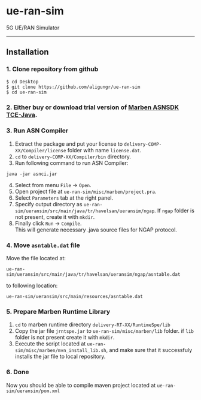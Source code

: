 # ue-ran-sim
5G UE/RAN Simulator 

---

## Installation

### 1. Clone repository from github

```
$ cd Desktop
$ git clone https://github.com/aligungr/ue-ran-sim
$ cd ue-ran-sim
```

### 2. Either buy or download trial version of [Marben ASNSDK TCE-Java](https://www.marben-products.com/freetrial-download-asnsdk/?project=asnsdk).

### 3. Run ASN Compiler
1. Extract the package and put your license to `delivery-COMP-XX/Compiler/license` folder with name `license.dat`.
2. `cd` to `delivery-COMP-XX/Compiler/bin` directory.
3. Run following command to run ASN Compiler:
```
java -jar asnci.jar
```
4. Select from menu `File` -> `Open`.
5. Open project file at `ue-ran-sim/misc/marben/project.pra`.
6. Select `Parameters` tab at the right panel.
7. Specify output directory as `ue-ran-sim/ueransim/src/main/java/tr/havelsan/ueransim/ngap`. If `ngap` folder is not present, create it with `mkdir`.
8. Finally click `Run` -> `Compile`.  
This will generate necessary .java source files for NGAP protocol.

### 4. Move `asntable.dat` file
Move the file located at:
```
ue-ran-sim/ueransim/src/main/java/tr/havelsan/ueransim/ngap/asntable.dat
```
to following location:
```
ue-ran-sim/ueransim/src/main/resources/asntable.dat
```

### 5. Prepare Marben Runtime Library
1. `cd` to marben runtime directory `delivery-RT-XX/RuntimeSpe/lib`
2. Copy the jar file `jrntspe.jar` to `ue-ran-sim/misc/marben/lib` folder. if `lib` folder is not present create it with `mkdir`.
3. Execute the script located at `ue-ran-sim/misc/marben/mvn_install_lib.sh`, and make sure that it successfuly installs the jar file to local repository.

### 6. Done
Now you should be able to compile maven project located at `ue-ran-sim/ueransim/pom.xml`